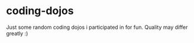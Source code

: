 # coding-dojos
Just some random coding dojos i participated in for fun. Quality may differ greatly :)

